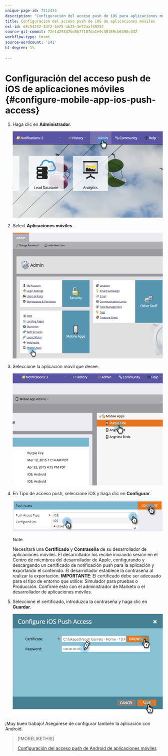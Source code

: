 ```yaml
---
unique-page-id: 7512434
description: 'Configuración del acceso push de iOS para aplicaciones móviles: Documentos de Marketo: Documentación del producto'
title: Configuración del acceso push de iOS de aplicaciones móviles
exl-id: d8c54232-3df2-4e25-ab25-3e72aaf49252
source-git-commit: 72e1d29347bd5b77107da1e9c30169cb6490c432
workflow-type: tm+mt
source-wordcount: '141'
ht-degree: 1%

---
```


# Configuración del acceso push de iOS de aplicaciones móviles {#configure-mobile-app-ios-push-access}

1. Haga clic en **Administrador**.

   ![](assets/image2015-4-22-16-3a12-3a32.png)

1. Select **Aplicaciones móviles**.

   ![](assets/image2015-4-22-16-3a14-3a29.png)

1. Seleccione la aplicación móvil que desee.

   ![](assets/image2015-4-22-16-3a33-3a19.png)

1. En Tipo de acceso push, seleccione iOS y haga clic en **Configurar**.

   ![](assets/image2016-6-10-11-3a37-3a9.png)

   >[!NOTE]
   >
   >Necesitará una **Certificado** y **Contraseña** de su desarrollador de aplicaciones móviles. El desarrollador los recibe iniciando sesión en el Centro de miembros del desarrollador de Apple, configurando y descargando un certificado de notificación push para la aplicación y exportando el contenido. El desarrollador establece la contraseña al realizar la exportación. **IMPORTANTE**: El certificado debe ser adecuado para el tipo de entorno que utilice: Simulador para pruebas o Producción. Confirme esto con el administrador de Marketo o el desarrollador de aplicaciones móviles.

1. Seleccione el certificado, introduzca la contraseña y haga clic en **Guardar**.

   ![](assets/image2015-4-22-17-3a19-3a18.png)

¡Muy buen trabajo! Asegúrese de configurar también la aplicación con Android.

>[!MORELIKETHIS]
>
>[Configuración del acceso push de Android de aplicaciones móviles](/help/marketo/product-docs/mobile-marketing/admin/configure-mobile-app-android-push-access.md)
